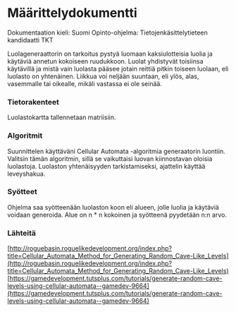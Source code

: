# Määrittelydokumentti

Dokumentaation kieli: Suomi
Opinto-ohjelma: Tietojenkäsittelytieteen kandidaatti TKT

Luolageneraattorin on tarkoitus pystyä luomaan kaksiulotteisia luolia ja käytäviä annetun kokoiseen ruudukkoon. Luolat yhdistyvät toisiinsa käytävillä ja mistä vain luolasta pääsee jotain reittiä pitkin toiseen luolaan, eli luolasto on yhtenäinen. Liikkua voi neljään suuntaan, eli ylös, alas, vasemmalle tai oikealle, mikäli vastassa ei ole seinää. 

### Tietorakenteet

Luolastokartta tallennetaan matriisiin. 

### Algoritmit

Suunnittelen käyttäväni Cellular Automata -algoritmia generaatorin luontiin. Valitsin tämän algoritmin, sillä se vaikuttaisi luovan kiinnostavan oloisia luolastoja. Luolaston yhtenäisyyden tarkistamiseksi, ajattelin käyttää leveyshakua.

### Syötteet

Ohjelma saa syötteenään luolaston koon eli alueen, jolle luolia ja käytäviä voidaan generoida. Alue on n * n kokoinen ja syötteenä pyydetään n:n arvo.

### Lähteitä

[http://roguebasin.roguelikedevelopment.org/index.php?title=Cellular_Automata_Method_for_Generating_Random_Cave-Like_Levels](http://roguebasin.roguelikedevelopment.org/index.php?title=Cellular_Automata_Method_for_Generating_Random_Cave-Like_Levels)
[https://gamedevelopment.tutsplus.com/tutorials/generate-random-cave-levels-using-cellular-automata--gamedev-9664](https://gamedevelopment.tutsplus.com/tutorials/generate-random-cave-levels-using-cellular-automata--gamedev-9664)

